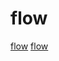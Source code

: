 # flow

[flow](https://github.com/bcherny/flow-to-typescript)
[flow](https://github.com/area9innovation/flow9)
